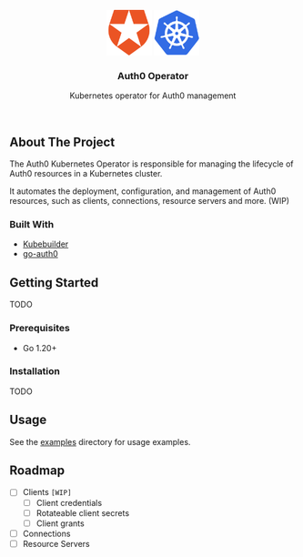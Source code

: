 <br />
<div align="center">
  <div>
    <img src="./docs/images/auth0_logo.svg" alt="Auth0 logo" width="80" height="80">
    <img src="./docs/images/k8s_logo.svg" alt="Auth0 logo" width="80" height="80">
  </div>

  <h3 align="center">Auth0 Operator</h3>

  <p align="center">
    Kubernetes operator for Auth0 management
  </p>
  <br />
</div>

## About The Project

The Auth0 Kubernetes Operator is responsible for managing the lifecycle of Auth0 resources in a Kubernetes cluster.

It automates the deployment, configuration, and management of Auth0 resources, such as clients, connections, resource servers and more. (WIP)

### Built With

-   [Kubebuilder](https://book.kubebuilder.io/)
-   [go-auth0](https://github.com/auth0/go-auth0)

## Getting Started

TODO

### Prerequisites

-   Go 1.20+

### Installation

TODO

## Usage

See the [examples](./docs/examples) directory for usage examples.

## Roadmap

-   [ ] Clients `[WIP]`
    -   [ ] Client credentials
    -   [ ] Rotateable client secrets
    -   [ ] Client grants
-   [ ] Connections
-   [ ] Resource Servers
